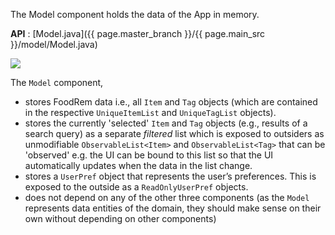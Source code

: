 <!-- markdownlint-disable-file first-line-h1 -->
The Model component holds the data of the App in memory.

**API** : [Model.java]({{ page.master_branch }}/{{ page.main_src }}/model/Model.java)

![](images/ModelClassDiagram.png)

The `Model` component,

* stores FoodRem data i.e., all `Item` and `Tag` objects (which are contained in the respective `UniqueItemList` and `UniqueTagList` objects).
* stores the currently 'selected' `Item` and `Tag` objects (e.g., results of a search query) as a separate _filtered_ list which is exposed to outsiders as unmodifiable `ObservableList<Item>` and `ObservableList<Tag>` that can be 'observed' e.g. the UI can be bound to this list so that the UI automatically updates when the data in the list change.
* stores a `UserPref` object that represents the user’s preferences. This is exposed to the outside as a `ReadOnlyUserPref` objects.
* does not depend on any of the other three components (as the `Model` represents data entities of the domain, they should make sense on their own without depending on other components)
